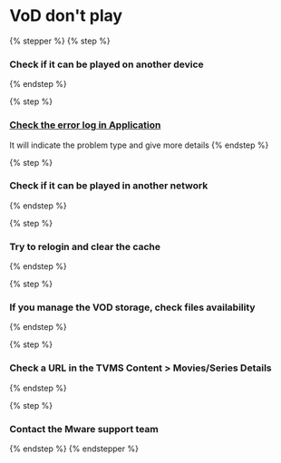 # VoD don't play

{% stepper %}
{% step %}
### Check if it can be played on another device


{% endstep %}

{% step %}
### [Check the error log in Application](../tvms-administration/application/app-builder/error-logs.md)

It will indicate the problem type and give more details
{% endstep %}

{% step %}
### Check if it can be played in another network


{% endstep %}

{% step %}
### Try to relogin and clear the cache


{% endstep %}

{% step %}
### If you manage the VOD storage, check files availability


{% endstep %}

{% step %}
### Check a URL in the TVMS Content > Movies/Series Details


{% endstep %}

{% step %}
### Contact the Mware support team


{% endstep %}
{% endstepper %}


